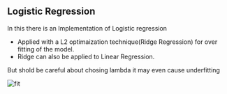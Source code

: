 Logistic Regression
------------------

In this there is an Implementation of Logistic regression 

- Applied with a L2 optimaization technique(Ridge Regression) for over fitting of the model.
- Ridge can also be applied to Linear Regression.

But shold be careful about chosing lambda it may even cause underfitting




![fit](http://blog.algotrading101.com/wp-content/uploads/2016/01/Chart-view-of-curve-fitting.png)
